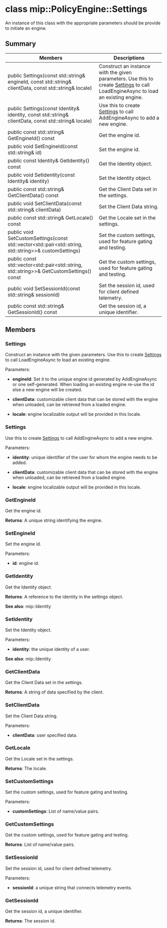 # class mip::PolicyEngine::Settings 
An instance of this class with the appropriate parameters should be provide to initiate an engine.
  
## Summary
 Members                        | Descriptions                                
--------------------------------|---------------------------------------------
 public Settings(const std::string& engineId, const std::string& clientData, const std::string& locale)  |  Construct an instance with the given parameters. Use this to create [Settings](class_mip_policyengine_settings.md) to call LoadEngineAsync to load an existing engine.
 public Settings(const Identity& identity, const std::string& clientData, const std::string& locale)  |  Use this to create [Settings](class_mip_policyengine_settings.md) to call AddEngineAsync to add a new engine.
 public const std::string& GetEngineId() const  |  Get the engine id.
 public void SetEngineId(const std::string& id)  |  Set the engine id.
 public const Identity& GetIdentity() const  |  Get the Identity object.
 public void SetIdentity(const Identity& identity)  |  Set the Identity object.
 public const std::string& GetClientData() const  |  Get the Client Data set in the settings.
 public void SetClientData(const std::string& clientData)  |  Set the Client Data string.
 public const std::string& GetLocale() const  |  Get the Locale set in the settings.
public void SetCustomSettings(const std::vector<std::pair<std::string, std::string>>& customSettings)  |  Set the custom settings, used for feature gating and testing.
public const std::vector<std::pair<std::string, std::string>>& GetCustomSettings() const  |  Get the custom settings, used for feature gating and testing.
 public void SetSessionId(const std::string& sessionId)  |  Set the session id, used for client defined telemetry.
 public const std::string& GetSessionId() const  |  Get the session id, a unique identifier.
  
## Members
  
### Settings
Construct an instance with the given parameters. Use this to create [Settings](class_mip_policyengine_settings.md) to call LoadEngineAsync to load an existing engine.

Parameters:  
* **engineId**: Set it to the unique engine id generated by AddEngineAsync or one self-generated. When loading an existing engine re-use the id else a new engine will be created. 


* **clientData**: customizable client data that can be stored with the engine when unloaded, can be retrieved from a loaded engine. 


* **locale**: engine localizable output will be provided in this locale.


  
### Settings
Use this to create [Settings](class_mip_policyengine_settings.md) to call AddEngineAsync to add a new engine.

Parameters:  
* **identity**: unique identifier of the user for whom the engine needs to be added. 


* **clientData**: customizable client data that can be stored with the engine when unloaded, can be retrieved from a loaded engine. 


* **locale**: engine localizable output will be provided in this locale.


  
### GetEngineId
Get the engine id.

  
**Returns**: A unique string identifying the engine.
  
### SetEngineId
Set the engine id.

Parameters:  
* **id**: engine id.


  
### GetIdentity
Get the Identity object.

  
**Returns**: A reference to the identity in the settings object. 
  
**See also**: mip::Identity
  
### SetIdentity
Set the Identity object.

Parameters:  
* **identity**: the unique identity of a user. 


  
**See also**: mip::Identity
  
### GetClientData
Get the Client Data set in the settings.

  
**Returns**: A string of data specified by the client.
  
### SetClientData
Set the Client Data string.

Parameters:  
* **clientData**: user specified data.


  
### GetLocale
Get the Locale set in the settings.

  
**Returns**: The locale.
  
### SetCustomSettings
Set the custom settings, used for feature gating and testing.

Parameters:  
* **customSettings**: List of name/value pairs.


  
### GetCustomSettings
Get the custom settings, used for feature gating and testing.

  
**Returns**: List of name/value pairs.
  
### SetSessionId
Set the session id, used for client defined telemetry.

Parameters:  
* **sessionId**: a unique string that connects telemetry events.


  
### GetSessionId
Get the session id, a unique identifier.

  
**Returns**: The session id.